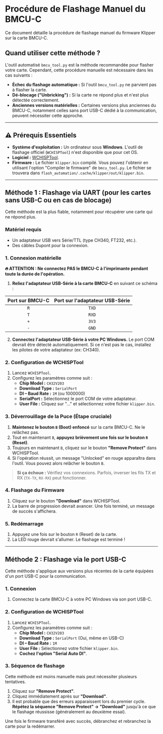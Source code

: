# Procédure de Flashage Manuel du BMCU-C

Ce document détaille la procédure de flashage manuel du firmware Klipper sur la carte BMCU-C.

## Quand utiliser cette méthode ?

L'outil automatisé `bmcu_tool.py` est la méthode recommandée pour flasher votre carte. Cependant, cette procédure manuelle est nécessaire dans les cas suivants :

-   **Échec du flashage automatique :** Si l'outil `bmcu_tool.py` ne parvient pas à flasher la carte.
-   **Dé-blocage ("Unbricking") :** Si la carte ne répond plus et n'est plus détectée correctement.
-   **Anciennes versions matérielles :** Certaines versions plus anciennes du BMCU-C, notamment celles sans port USB-C dédié à la communication, peuvent nécessiter cette approche.

---

## ⚠️ Prérequis Essentiels

-   **Système d'exploitation :** Un ordinateur sous **Windows**. L'outil de flashage officiel (`WCHISPTool`) n'est disponible que pour cet OS.
-   **Logiciel :** [WCHISPTool](https://www.wch-ic.com/downloads/WCHISPTool_Setup_exe.html).
-   **Firmware :** Le fichier `klipper.bin` compilé. Vous pouvez l'obtenir en utilisant l'option "Compiler le firmware" de `bmcu_tool.py`. Le fichier se trouvera dans `flash_automation/.cache/klipper/out/klipper.bin`.

---

## Méthode 1 : Flashage via UART (pour les cartes sans USB-C ou en cas de blocage)

Cette méthode est la plus fiable, notamment pour récupérer une carte qui ne répond plus.

### Matériel requis

-   Un adaptateur USB vers Série/TTL (type CH340, FT232, etc.).
-   Des câbles Dupont pour la connexion.

### 1. Connexion matérielle

**🔥 ATTENTION : Ne connectez PAS le BMCU-C à l'imprimante pendant toute la durée de l'opération.**

1.  **Reliez l'adaptateur USB-Série à la carte BMCU-C** en suivant ce schéma :

| Port sur BMCU-C | Port sur l'adaptateur USB-Série |
| :-------------: | :-----------------------------: |
|       `R`       |               `TXD`             |
|       `T`       |               `RXD`             |
|       `+`       |               `3V3`             |
|       `-`       |               `GND`             |

2.  **Connectez l'adaptateur USB-Série à votre PC Windows.** Le port COM devrait être détecté automatiquement. Si ce n'est pas le cas, installez les pilotes de votre adaptateur (ex: CH340).

### 2. Configuration de WCHISPTool

1.  Lancez `WCHISPTool`.
2.  Configurez les paramètres comme suit :
    -   **Chip Model :** `CH32V203`
    -   **Download Type :** `SerialPort`
    -   **DI – Baud Rate :** `1M` (ou 1000000)
    -   **SerialPort :** Sélectionnez le port COM de votre adaptateur.
    -   **User File :** Cliquez sur "..." et sélectionnez votre fichier `klipper.bin`.

### 3. Déverrouillage de la Puce (Étape cruciale)

1.  **Maintenez le bouton `B` (Boot) enfoncé** sur la carte BMCU-C. Ne le relâchez pas.
2.  Tout en maintenant `B`, **appuyez brièvement une fois sur le bouton `R` (Reset)**.
3.  Toujours en maintenant `B`, cliquez sur le bouton **"Remove Protect"** dans WCHISPTool.
4.  Si l'opération réussit, un message "Unlocked" en rouge apparaîtra dans l'outil. Vous pouvez alors relâcher le bouton `B`.

> **Si ça échoue :** Vérifiez vos connexions. Parfois, inverser les fils TX et RX (`TX-TX`, `RX-RX`) peut fonctionner.

### 4. Flashage du Firmware

1.  Cliquez sur le bouton **"Download"** dans WCHISPTool.
2.  La barre de progression devrait avancer. Une fois terminé, un message de succès s'affichera.

### 5. Redémarrage

1.  Appuyez une fois sur le bouton `R` (Reset) de la carte.
2.  La LED rouge devrait s'allumer. Le flashage est terminé !

---

## Méthode 2 : Flashage via le port USB-C

Cette méthode s'applique aux versions plus récentes de la carte équipées d'un port USB-C pour la communication.

### 1. Connexion

1.  Connectez la carte BMCU-C à votre PC Windows via son port USB-C.

### 2. Configuration de WCHISPTool

1.  Lancez `WCHISPTool`.
2.  Configurez les paramètres comme suit :
    -   **Chip Model :** `CH32V203`
    -   **Download Type :** `SerialPort` (Oui, même en USB-C)
    -   **DI – Baud Rate :** `1M`
    -   **User File :** Sélectionnez votre fichier `klipper.bin`.
    -   **Cochez l'option "Serial Auto DI"**.

### 3. Séquence de flashage

Cette méthode est moins manuelle mais peut nécessiter plusieurs tentatives.

1.  Cliquez sur **"Remove Protect"**.
2.  Cliquez immédiatement après sur **"Download"**.
3.  Il est probable que des erreurs apparaissent lors du premier cycle. **Répétez la séquence "Remove Protect" -> "Download"** jusqu'à ce que le flashage réussisse (généralement au deuxième essai).

Une fois le firmware transféré avec succès, débranchez et rebranchez la carte pour la redémarrer.
